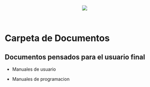 <br/>
<p align="center">
  <img src="https://avatars2.githubusercontent.com/u/15052789?v=3&s=200">
</p>
<br/>

# Carpeta de Documentos

## Documentos pensados para el usuario final

* Manuales de usuario

* Manuales de programacion

